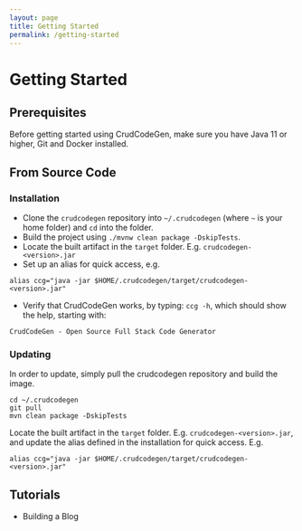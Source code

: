 ```yaml
---
layout: page
title: Getting Started
permalink: /getting-started
---
```

# Getting Started

## Prerequisites
Before getting started using CrudCodeGen, make sure you have Java 11 or higher, Git and Docker installed.

## From Source Code
### Installation
- Clone the `crudcodegen` repository into `~/.crudcodegen` (where `~` is your home folder) and `cd` into the folder.
- Build the project using `./mvnw clean package -DskipTests`.
- Locate the built artifact in the `target` folder. E.g. `crudcodegen-<version>.jar`
- Set up an alias for quick access, e.g.
```
alias ccg="java -jar $HOME/.crudcodegen/target/crudcodegen-<version>.jar"
```
- Verify that CrudCodeGen works, by typing: `ccg -h`, which should show the help, starting with:
```
CrudCodeGen - Open Source Full Stack Code Generator
```

### Updating
In order to update, simply pull the crudcodegen repository and build the image.
```
cd ~/.crudcodegen
git pull
mvn clean package -DskipTests
```

Locate the built artifact in the `target` folder. E.g. `crudcodegen-<version>.jar`, and update the alias defined in the installation for quick access. E.g.
```
alias ccg="java -jar $HOME/.crudcodegen/target/crudcodegen-<version>.jar"
```

## Tutorials
- Building a Blog

